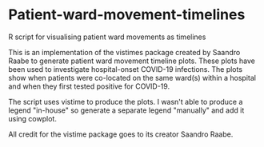 # Patient-ward-movement-timelines
R script for visualising patient ward movements as timelines

This is an implementation of the vistimes package created by Saandro Raabe to generate patient ward movement timeline plots. These plots have been used to investigate hospital-onset COVID-19 infections. The plots show when patients were co-located on the same ward(s) within a hospital and when they first tested positive for COVID-19.

The script uses vistime to produce the plots. I wasn't able to produce a legend "in-house" so generate a separate legend "manually" and add it using cowplot.

All credit for the vistime package goes to its creator Saandro Raabe.

